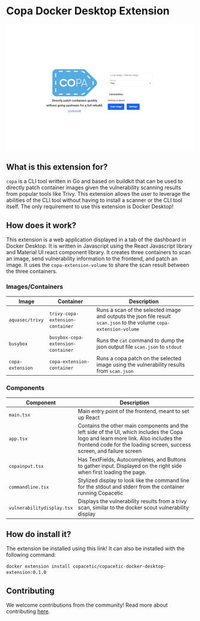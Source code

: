 # Copa Docker Desktop Extension

![starting page for the extension](https://raw.githubusercontent.com/jgrer/copa-extension/dockerfile-label-documentation/.github/images/demo1.png)

## What is this extension for?

`copa` is a CLI tool written in Go and based on buildkit that can be used to directly patch container images given the vulnerability scanning results from popular tools like Trivy. This extension allows the user to leverage the abilities of the CLI tool without having to install a scanner or the CLI tool itself. The only requirement to use this extension is Docker Desktop! 

## How does it work?

This extension is a web application displayed in a tab of the dashboard in Docker Desktop. It is written in Javascript using the React Javascript library and Material UI react component library. It creates three containers to scan an image, send vulnerability information to the frontend, and patch an image. It uses the `copa-extension-volume` to share the scan result between the three containers.

### Images/Containers

|Image | Container        | Description                                                                                                          |
| -----|------------- | ---------------------------------------------------------------------------------------------------------------------|
|`aquasec/trivy`| `trivy-copa-extension-container`          | Runs a scan of the selected image and outputs the json file result `scan.json` to the volume `copa-extension-volume` |
| `busybox`| `busybox-copa-extension-container`          | Runs the `cat` command to dump the json output file `scan.json` to `stdout`|
|`copa-extension` | `copa-extension-container`     | Runs a copa patch on the selected image using the vulnerability results from `scan.json` |


### Components

| Component           | Description                                                                                                          |
| ------------------- | ---------------------------------------------------------------------------------------------------------------------|
| `main.tsx`          | Main entry point of the frontend, meant to set up React                                                              |
| `app.tsx`           | Contains the other main components and the left side of the UI, which includes the Copa logo and learn more link. Also includes the frontend code for the loading screen, success screen, and failure screen
| `copainput.tsx`     | Has TextFields, Autocompletes, and Buttons to gather input. Displayed on the right side when first loading the page. |
| `commandline.tsx`   | Stylized display to look like the command line for the stdout and stderr from the container running Copacetic        |
| `vulnerabilitydisplay.tsx`| Displays the vulnerability results from a trivy scan, similar to the docker scout vulnerability display|

## How do install it?

The extension be installed using this link! It can also be installed with the following command:

```
docker extension install copacetic/copacetic-docker-desktop-extension:0.1.0
```

## Contributing

We welcome contributions from the community! Read more about contributing [here](contribute.md).